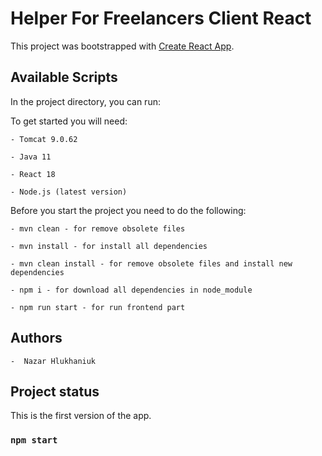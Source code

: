 
# Helper For Freelancers Client React

This project was bootstrapped with [Create React App](https://github.com/facebook/create-react-app).

## Available Scripts

In the project directory, you can run:

To get started you will need:

    - Tomcat 9.0.62

    - Java 11

    - React 18

    - Node.js (latest version)

Before you start the project you need to do the following:

    - mvn clean - for remove obsolete files

    - mvn install - for install all dependencies

    - mvn clean install - for remove obsolete files and install new dependencies

    - npm i - for download all dependencies in node_module

    - npm run start - for run frontend part

## Authors
    -  Nazar Hlukhaniuk

## Project status
This is the first version of the app.

### `npm start`